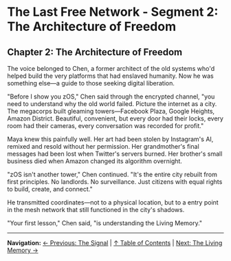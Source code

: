 # The Last Free Network - Segment 2: The Architecture of Freedom

## Chapter 2: The Architecture of Freedom

The voice belonged to Chen, a former architect of the old systems who'd helped build the very platforms that had enslaved humanity. Now he was something else—a guide to those seeking digital liberation.

"Before I show you zOS," Chen said through the encrypted channel, "you need to understand why the old world failed. Picture the internet as a city. The megacorps built gleaming towers—Facebook Plaza, Google Heights, Amazon District. Beautiful, convenient, but every door had their locks, every room had their cameras, every conversation was recorded for profit."

Maya knew this painfully well. Her art had been stolen by Instagram's AI, remixed and resold without her permission. Her grandmother's final messages had been lost when Twitter's servers burned. Her brother's small business died when Amazon changed its algorithm overnight.

"zOS isn't another tower," Chen continued. "It's the entire city rebuilt from first principles. No landlords. No surveillance. Just citizens with equal rights to build, create, and connect."

He transmitted coordinates—not to a physical location, but to a entry point in the mesh network that still functioned in the city's shadows.

"Your first lesson," Chen said, "is understanding the Living Memory."

---

**Navigation:**
[← Previous: The Signal](./01-the-signal.md) | [↑ Table of Contents](./README.md) | [Next: The Living Memory →](./03-the-living-memory.md)